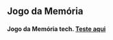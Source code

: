 ## Jogo da Memória

#### Jogo da Memória tech. <a href = "https://luisfeelipe.github.io/JogoDaMemoria/">Teste aqui</a>
